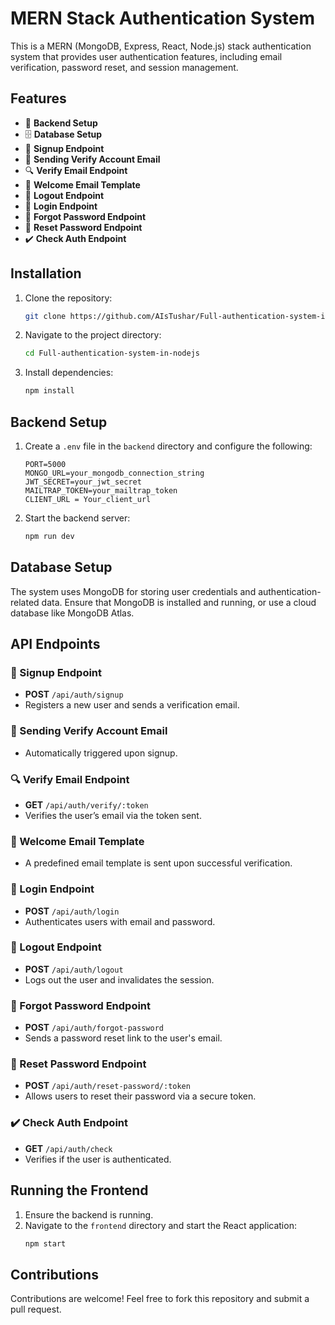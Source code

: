 # MERN Stack Authentication System

This is a MERN (MongoDB, Express, React, Node.js) stack authentication system that provides user authentication features, including email verification, password reset, and session management.

## Features

- 🔧 **Backend Setup**
- 🗄️ **Database Setup**
- 🔐 **Signup Endpoint**
- 📧 **Sending Verify Account Email**
- 🔍 **Verify Email Endpoint**
- 📄 **Welcome Email Template**
- 🚪 **Logout Endpoint**
- 🔑 **Login Endpoint**
- 🔄 **Forgot Password Endpoint**
- 🔁 **Reset Password Endpoint**
- ✔️ **Check Auth Endpoint**

## Installation

1. Clone the repository:

   ```sh
   git clone https://github.com/AIsTushar/Full-authentication-system-in-nodejs
   ```

2. Navigate to the project directory:

   ```sh
   cd Full-authentication-system-in-nodejs
   ```

3. Install dependencies:
   ```sh
   npm install
   ```

## Backend Setup

1. Create a `.env` file in the `backend` directory and configure the following:

   ```env
   PORT=5000
   MONGO_URL=your_mongodb_connection_string
   JWT_SECRET=your_jwt_secret
   MAILTRAP_TOKEN=your_mailtrap_token
   CLIENT_URL = Your_client_url
   ```

2. Start the backend server:
   ```sh
   npm run dev
   ```

## Database Setup

The system uses MongoDB for storing user credentials and authentication-related data. Ensure that MongoDB is installed and running, or use a cloud database like MongoDB Atlas.

## API Endpoints

### 🔐 Signup Endpoint

- **POST** `/api/auth/signup`
- Registers a new user and sends a verification email.

### 📧 Sending Verify Account Email

- Automatically triggered upon signup.

### 🔍 Verify Email Endpoint

- **GET** `/api/auth/verify/:token`
- Verifies the user’s email via the token sent.

### 📄 Welcome Email Template

- A predefined email template is sent upon successful verification.

### 🔑 Login Endpoint

- **POST** `/api/auth/login`
- Authenticates users with email and password.

### 🚪 Logout Endpoint

- **POST** `/api/auth/logout`
- Logs out the user and invalidates the session.

### 🔄 Forgot Password Endpoint

- **POST** `/api/auth/forgot-password`
- Sends a password reset link to the user's email.

### 🔁 Reset Password Endpoint

- **POST** `/api/auth/reset-password/:token`
- Allows users to reset their password via a secure token.

### ✔️ Check Auth Endpoint

- **GET** `/api/auth/check`
- Verifies if the user is authenticated.

## Running the Frontend

1. Ensure the backend is running.
2. Navigate to the `frontend` directory and start the React application:
   ```sh
   npm start
   ```

## Contributions

Contributions are welcome! Feel free to fork this repository and submit a pull request.
